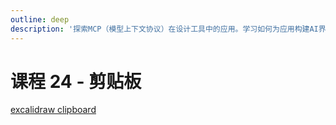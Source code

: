 ```yaml
---
outline: deep
description: '探索MCP（模型上下文协议）在设计工具中的应用。学习如何为应用构建AI界面，实现MCP优先的开发模式。'
---
```


# 课程 24 - 剪贴板

[excalidraw clipboard]

[excalidraw clipboard]: https://github.com/excalidraw/excalidraw/blob/master/packages/excalidraw/clipboard.ts
